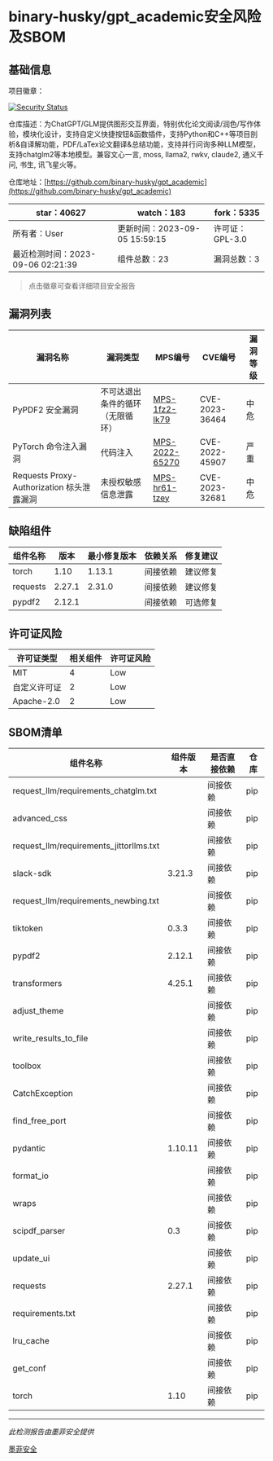 # binary-husky/gpt_academic安全风险及SBOM

## 基础信息

项目徽章：

[![Security Status](https://www.murphysec.com/platform3/v31/badge/1699125384339652608.svg)](https://www.murphysec.com/console/report/1698762850884698112/1699125384339652608)

仓库描述：为ChatGPT/GLM提供图形交互界面，特别优化论文阅读/润色/写作体验，模块化设计，支持自定义快捷按钮&函数插件，支持Python和C++等项目剖析&自译解功能，PDF/LaTex论文翻译&总结功能，支持并行问询多种LLM模型，支持chatglm2等本地模型。兼容文心一言, moss, llama2, rwkv, claude2, 通义千问, 书生, 讯飞星火等。

仓库地址：[https://github.com/binary-husky/gpt_academic](https://github.com/binary-husky/gpt_academic)

| star：40627 | watch：183 | fork：5335 |
| ----------- | -------------- | ------------ |
| 所有者：User | 更新时间：2023-09-05 15:59:15 | 许可证：GPL-3.0 |
| 最近检测时间：2023-09-06 02:21:39 | 组件总数：23 | 漏洞总数：3 |

> 点击徽章可查看详细项目安全报告



## 漏洞列表

| 漏洞名称 | 漏洞类型 | MPS编号 | CVE编号 | 漏洞等级 |
| ------- | ------ | ------- | ------ | ----- |
|PyPDF2 安全漏洞|不可达退出条件的循环（无限循环）|[MPS-1fz2-lk79](https://www.oscs1024.com/hd/MPS-1fz2-lk79)|CVE-2023-36464|中危|
|PyTorch 命令注入漏洞|代码注入|[MPS-2022-65270](https://www.oscs1024.com/hd/MPS-2022-65270)|CVE-2022-45907|严重|
|Requests Proxy-Authorization 标头泄露漏洞|未授权敏感信息泄露|[MPS-hr61-tzey](https://www.oscs1024.com/hd/MPS-hr61-tzey)|CVE-2023-32681|中危|




## 缺陷组件

| 组件名称 | 版本 | 最小修复版本 | 依赖关系 | 修复建议 |
| -------- | ---- | ------------ | -------- | -------- |
|torch|1.10|1.13.1|间接依赖|建议修复|C:1|H:0|M:0|L:0|
|requests|2.27.1|2.31.0|间接依赖|建议修复|C:0|H:0|M:1|L:0|
|pypdf2|2.12.1||间接依赖|可选修复|C:0|H:0|M:1|L:0|




## 许可证风险

| 许可证类型 | 相关组件 | 许可证风险 |
| ---------- | -------- | ---------- |
|MIT|4|Low|
|自定义许可证|2|Low|
|Apache-2.0|2|Low|




## SBOM清单

| 组件名称 | 组件版本 | 是否直接依赖 | 仓库 |
| -------- | -------- | ------------ | ---- |
|request_llm/requirements_chatglm.txt||间接依赖|pip|
|advanced_css||间接依赖|pip|
|request_llm/requirements_jittorllms.txt||间接依赖|pip|
|slack-sdk|3.21.3|间接依赖|pip|
|request_llm/requirements_newbing.txt||间接依赖|pip|
|tiktoken|0.3.3|间接依赖|pip|
|pypdf2|2.12.1|间接依赖|pip|
|transformers|4.25.1|间接依赖|pip|
|adjust_theme||间接依赖|pip|
|write_results_to_file||间接依赖|pip|
|toolbox||间接依赖|pip|
|CatchException||间接依赖|pip|
|find_free_port||间接依赖|pip|
|pydantic|1.10.11|间接依赖|pip|
|format_io||间接依赖|pip|
|wraps||间接依赖|pip|
|scipdf_parser|0.3|间接依赖|pip|
|update_ui||间接依赖|pip|
|requests|2.27.1|间接依赖|pip|
|requirements.txt||间接依赖|pip|
|lru_cache||间接依赖|pip|
|get_conf||间接依赖|pip|
|torch|1.10|间接依赖|pip|


------

*此检测报告由墨菲安全提供*

[墨菲安全](www.murphysec.com)